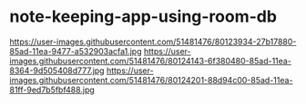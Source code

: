# note-keeping-app-using-room-db

https://user-images.githubusercontent.com/51481476/80123934-27b17880-85ad-11ea-9477-a532903acfa1.jpg
https://user-images.githubusercontent.com/51481476/80124143-6f380480-85ad-11ea-8364-9d505408d777.jpg
https://user-images.githubusercontent.com/51481476/80124201-88d94c00-85ad-11ea-81ff-9ed7b5fbf488.jpg
